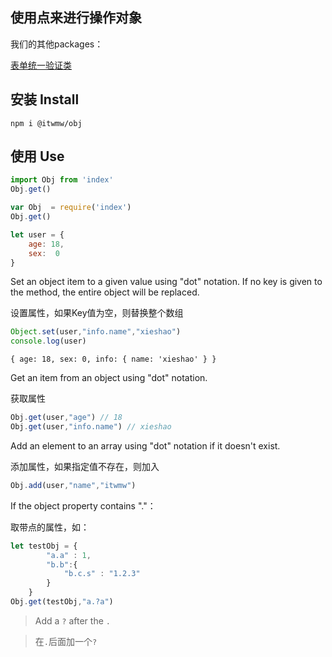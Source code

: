 ## 使用点来进行操作对象

我们的其他packages：

[表单统一验证类](https://www.npmjs.com/package/@itwmw/form-validate)

## 安装 Install
```shell script
npm i @itwmw/obj
```

## 使用 Use
```javascript
import Obj from 'index'
Obj.get()
```

```javascript
var Obj  = require('index')
Obj.get()
```

```javascript
let user = {
    age: 18,
    sex:  0
}
```
Set an object item to a given value using "dot" notation.
If no key is given to the method, the entire object will be replaced.

设置属性，如果Key值为空，则替换整个数组
```javascript
Object.set(user,"info.name","xieshao")
console.log(user)
```
`{ age: 18, sex: 0, info: { name: 'xieshao' } }`

Get an item from an object using "dot" notation.

获取属性
```javascript
Obj.get(user,"age") // 18
Obj.get(user,"info.name") // xieshao
```
Add an element to an array using "dot" notation if it doesn't exist.

添加属性，如果指定值不存在，则加入
```javascript
Obj.add(user,"name","itwmw")
```
If the object property contains "."：

取带点的属性，如：
```javascript
let testObj = {
        "a.a" : 1,
        "b.b":{
            "b.c.s" : "1.2.3"
        }
    }
Obj.get(testObj,"a.?a")
```
> Add a `?` after the `.`

> 在`.`后面加一个`?`
